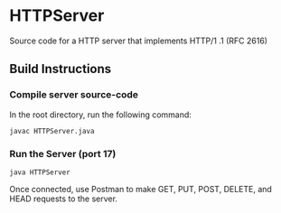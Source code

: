 # HTTPServer
Source code for a HTTP server that implements HTTP/1 .1 (RFC 2616)

## Build Instructions
### Compile server source-code 
In the root directory, run the following command:

`javac HTTPServer.java`

### Run the Server (port 17)
`java HTTPServer`

Once connected, use Postman to make GET, PUT, POST, DELETE, and HEAD requests to the server. 
